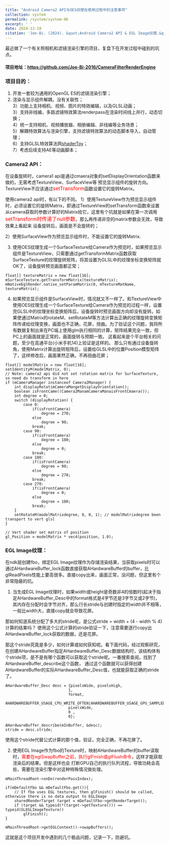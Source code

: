 ```yaml
---
title: "Android Camera2 API与OES纹理在使用过程中的注意事项"
collection: system
permalink: /system/system-06
excerpt: ' '
date: 2024-12-18
citation: 'Joe-Bi. (2024). &quot;Android Camera2 API & EGL Image纹理.&quot; <i>GitHub Joe-Bi of blog</i>'
---
```



最近做了一个有关照相机和滤镜渲染引擎的项目，复盘下在开发过程中碰到的坑点。

#### 项目地址：<https://github.com/Joe-Bi-2016/CameraFilterRenderEngine>

### 项目目的：
1) 开发一套较为通用的OpenGL ES的滤镜渲染引擎；<br />
2) 渲染与显示组件解耦，没有关联性；<br />
3）功能上支持相机、视频、图片的特效编辑，以及GLSL动画；<br />
3）支持非线编，多路滤镜特效算法renderpass在渲染时间线上并行，动态切换；<br />
4）统一支持相机、视频播放器、相册编辑、非线编等业务场景；<br />
5）解耦特效算法与渲染引擎，支持滤镜特效算法的动态脚本导入，自动管理；<br />
6）支持GLSL特效算法网[shaderToy](https://www.shadertoy.com/)；<br />
7）考虑后续支持AE等动画脚本；<br />

### Camera2 API：
在设备旋转时，camera1 api是通过cmaera对象的setDisplayOrientation函数来做的，无需考虑TextureView、SurfaceView等
预览显示组件的旋转方向。TextureView不应该通过<font color=red size=3>setTransform</font>函数设置它的旋转Matrix。

使用camera2 api时，有以下的不同。
1）使用TextureView作为预览显示组件时，必须设置它的旋转Matrix，即通过TextureView的setTransform函数来设置从camera获取的参数计算好的Matrix给它，这里有个坑就是如果在第一次调用<font color=red size=3>setTransform时传递了null参数</font>，那么再传递非空的matrix参数会无效，导致效果上看起来
设备旋转后，画面是不会旋转的；

2）使用SurfaceView作为预览显示组件时，不能设置它的旋转Matrix.

3) 使用OES纹理生成一个SurfaceTexture给Camera作为预览时，如果预览显示组件是TextureView，只需要通过getTransformMatrix函数获取SurfaceTexture的纹理旋转矩阵，将其设置为GLSL中的纹理坐标变换矩阵就OK了，设备旋转预览画面都正常；
```
float[] textureMatrix = new float[16];
mSurfaceTexture.getTransformMatrix(textureMatrix);
mNativeEglRender.native_setParamMatrix(0, mTextureMatName, textureMatrix);
```
4) 如果预览显示组件是SurfaceView时，情况就又不一样了。和TextureView中使用OES纹理生成一个SurfaceTexture给Camera作为预览的过程一样，设置完GLSL中的纹理坐标变换矩阵后，设备旋转时预览画面方向却没有旋转。如果使通过Matrix的rotateM、setRotateM等方法计算出正确的纹理旋转变换矩阵传递给纹理变换，画面也不正确，花屏，扭曲。为了验证这个问题，我将所有数据复制出来在PC端上使用glm执行相同的计算，矩阵结果完全一致，但PC上的画面就是正常的，画面旋转与预期一致。
这看起来是个平台相关的问题，至少在高通平台(小米手机14)上验证是这样的。
那么只有通过设备旋转角，使用Matrix计算出旋转矩阵后，设置给GLSL中的位置Position模型矩阵了，这样修改后，画面果然正确，不再扭曲花屏；
```
float[] modelMatrix = new float[16];
setIdentityM(modelMatrix, 0);
// Note: camera2 api did not set rotation matrix for SurfaceTexture, so need do transform in here
if (mCameraManager instanceof Camera2Manager) {
    int displayRotatimCameraMangetDisplayOrientation();
    boolean isFrontCame((Camera2ManamCameraManaisFrontCmaera());
    int degree = 0;
    switch (displayRotation) {
        case 0:
            if(isFrontCamera)
                degree = 270;
            else
                degree = 90;
            break;
        case 90:
            if(isFrontCamera)
                degree = 180;
            else
                degree = 0;
            break;
        case 180:
            if(isFrontCamera)
                degree = 90;
            else
                degree = 270;
            break;
        case 270:
            if(isFrontCamera)
                degree = 0;
            else
                degree = 180;
            break;
    }
    setRotateM(modelMatrixdegree, 0, 0, 1); // modelMatrixdegree been transport to vert glsl
}

// Vert shader set matrix of position
gl_Position = modelMatrix * vec4(position, 1.0);

```

### EGL Image纹理：

在ndk层创建fbo，绑定EGL Image纹理作为存储渲染结果，当获取pixels时可以通过AHardwareBuffer_lock函数直接获取AHardwareBuffer的buffer，比glReadPixels性能上要高很多。直接copy出来，画面正常，没问题，但这里有个非常隐蔽的坑。

1) 当生成EGL Image纹理时，如果width或height是奇数非4的倍数时(起决于指定AHardwareBuffer_Desc中的format格式是4字节还是3字节又或2字节)，其内存在分配时会字节对齐，那么行长stride与创建时指定的width并不相等，一般比width大，直接copy就会导致花屏。

那如何知道系统分配了多大的stride呢，是公式stride = width + (4 - width % 4)计算的结果吗？
使用这个公式计算的stride验证一下，注意需要逐行copy出AHardwareBuffer_lock获取的数据，还是花屏。

那这个stride究竟是多少，如何计算或如何获知呢。看下面代码，经过观察研究，在创建AHardwareBuffer指定AHardwareBuffer_Desc数据结构时，该结构体有个stride项，是不是有哪个函数可以获取这个stride呢。一番搜索查阅，找到了AHardwareBuffer_describe这个函数，
通过这个函数就可以获得创建AHardwareBuffer的实际AHardwareBuffer_Desc值，也就能获取正确的stride了。
```
AHardwareBuffer_Desc desc = {pixelsWide, pixelsHigh,
                            1,
                            format,
                            AHARDWAREBUFFER_USAGE_CPU_WRITE_OFTEN|AHARDWAREBUFFER_USAGE_GPU_SAMPLED_IMAGE,
                            pixelsWide,
                            0 ,
                            0};
							
AHardwareBuffer_describe(mInBuffer, &desc);
stride = desc.stride;
```

使用这个stride代替公式计算的那个值，验证，完全正确，不再花屏了。

2) 使用EGL Image作为fbo的Texture时，映射AHardwareBuffer的buffer读取时，<font color=red>需要在eglSwapBuffer之前，执行glFinish或glFlush命令</font>，这样才能获取渲染后的结果。但是这样也会
打断GPU自己的执行队列流程，导致功耗会高些，需要在渲染引擎中对这种特殊情况做处理。
```
mMainThreadRoot->onDo(renderPassIndex);

if(mDefaultFbo && mDefaultFbo.get()){
    // If fbo uses EGL textures, then glFinish() should be called, otherwise there is no data output to EGLImage
    sharedRenderTarget target = mDefaultFbo->getRenderTarget();
    if (target && typeid(*(target->getTexture())) == typeid(GLEGLImageTexture))
        glFinish();
}

mMainThreadRoot->getEGLContext()->swapBuffers();
```

这就是这个项目开发中遇到的几个极品问题，记录一下，防避坑。

